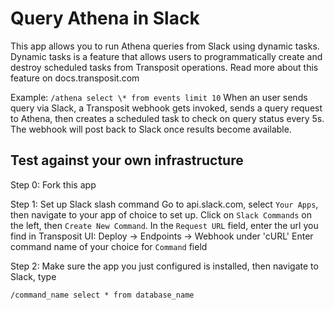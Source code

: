 # Query Athena in Slack

This app allows you to run Athena queries from Slack using dynamic tasks. Dynamic tasks is a feature that allows users to programmatically create and destroy scheduled tasks from Transposit operations. Read more about this feature on docs.transposit.com

Example: `/athena select \* from events limit 10`
When an user sends query via Slack, a Transposit webhook gets invoked, sends a query request to Athena, then creates a scheduled task to check on query status every 5s. The webhook will post back to Slack once results become available.

## Test against your own infrastructure

Step 0: Fork this app

Step 1: Set up Slack slash command
Go to api.slack.com, select `Your Apps`, then navigate to your app of choice to set up.
Click on `Slack Commands` on the left, then `Create New Command`.
In the `Request URL` field, enter the url you find in Transposit UI: Deploy -> Endpoints -> Webhook under 'cURL'
Enter command name of your choice for `Command` field

Step 2:
Make sure the app you just configured is installed, then navigate to Slack, type

`/command_name select * from database_name`
